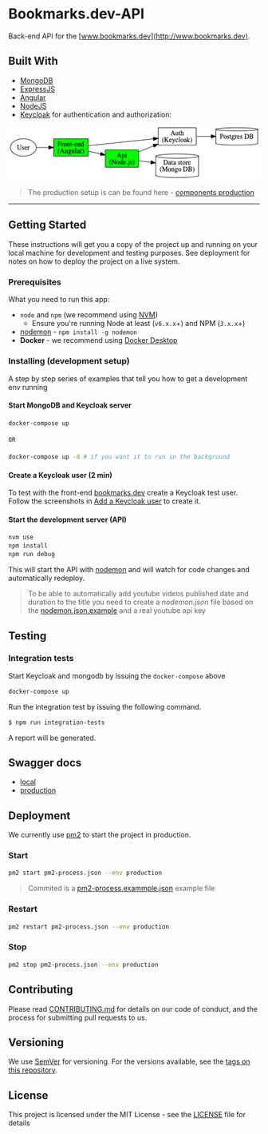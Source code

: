 # Bookmarks.dev-API

Back-end API for the [www.bookmarks.dev](http://www.bookmarks.dev).

## Built With
* [MongoDB](https://docs.mongodb.com/manual/)
* [ExpressJS](https://expressjs.com/en/api.html)
* [Angular](https://angular.io/docs/ts/latest/)
* [NodeJS](https://nodejs.org/en/docs/)
* [Keycloak](http://www.keycloak.org/) for authentication and authorization:
 
 ![components-graph](docs/graphviz/components-graph.png)
 
> The production setup is can be found here - [components production](https://raw.githubusercontent.com/wiki/CodepediaOrg/bookmarks-api/images/network-diagram.png)
***

## Getting Started 

These instructions will get you a copy of the project up and running on your local machine for development and testing purposes.
 See deployment for notes on how to deploy the project on a live system.

### Prerequisites

What you need to run this app:
* `node` and `npm` (we recommend using [NVM](https://github.com/creationix/nvm))
  * Ensure you're running Node at least (`v6.x.x`+) and NPM (`3.x.x`+)
* [nodemon](https://nodemon.io/) - `npm install -g nodemon`
* **Docker** - we recommend using [Docker Desktop](https://www.docker.com/products/docker-desktop)

### Installing (development setup)

A step by step series of examples that tell you how to get a development env running

#### Start MongoDB and Keycloak server

```bash
docker-compose up

OR

docker-compose up -d # if you want it to run in the background
```

#### Create a Keycloak user (2 min)
To test with the front-end [bookmarks.dev](https://github.com/CodepediaOrg/bookmarks.dev) create a Keycloak test user.
Follow the screenshots in [Add a Keycloak user](docs/keycloak/add-keycloak-user.md) to create it.

#### Start the development server (API)

```bash
nvm use
npm install
npm run debug
```

This will start the API with [nodemon](http://nodemon.io) and will watch for code changes and automatically redeploy. 

> To be able to automatically add youtube videos published date and duration to the title you need to 
create a _nodemon.json_ file based on the [nodemon.json.example](nodemon.json.example) and a real youtube api key

## Testing

### Integration tests

Start Keycloak and mongodb by issuing the ``docker-compose`` above 
```bash
docker-compose up
```
Run the integration test by issuing the following command.

```bash
$ npm run integration-tests
```

A report will be generated.

## Swagger docs

* [local](http://localhost:3000/api/docs)
* [production](https://www.bookmarks.dev/api/docs)

## Deployment

We currently use [pm2](https://pm2.keymetrics.io/) to start the project in production.

### Start
```bash
pm2 start pm2-process.json --env production
```

> Commited is a [pm2-process.exammple.json](pm2-process.exammple.json) example file

### Restart
```bash
pm2 restart pm2-process.json --env production
```

### Stop
```bash
pm2 stop pm2-process.json --env production
```

## Contributing  
Please read [CONTRIBUTING.md](https://gist.github.com/PurpleBooth/b24679402957c63ec426) for details on our code of conduct, and the process for submitting pull requests to us.

## Versioning

We use [SemVer](http://semver.org/) for versioning. For the versions available, see the [tags on this repository](https://github.com/your/project/tags).

## License

This project is licensed under the MIT License - see the [LICENSE](LICENSE) file for details



